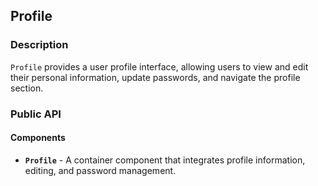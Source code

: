 ## Profile

### Description

`Profile` provides a user profile interface, allowing users to view and edit their personal information, update passwords, and navigate the profile section.

### Public API

#### Components

-   **`Profile`** - A container component that integrates profile information, editing, and password management.
